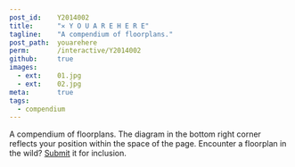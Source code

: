 ```yaml
---
post_id:    Y2014002
title:      "✕ Y O U A R E H E R E"
tagline:    "A compendium of floorplans."
post_path:  youarehere
perm:       /interactive/Y2014002
github:     true
images:     
  - ext:    01.jpg
  - ext:    02.jpg
meta:       true
tags:
  - compendium
---
```

A compendium of floorplans. The diagram in the bottom right corner reflects your position within the space of the page. Encounter a floorplan in the wild? [Submit](mailto:ef2512@columbia.edu) it for inclusion.